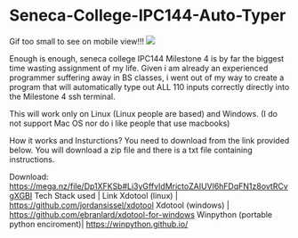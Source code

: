 # Seneca-College-IPC144-Auto-Typer
Gif too small to see on mobile view!!!
![](https://github.com/RetributionByRevenue/Seneca-College-IPC144-Auto-Typer/blob/master/test2.gif?raw=true)

Enough is enough, seneca college IPC144 Milestone 4 is by far the biggest time wasting assignment of my life.
Given i am already an experienced programmer suffering away in BS classes, i went out of my way to create a program that will automatically type out ALL 110 inputs correctly directly into the Milestone 4 ssh terminal. 

This will work only on Linux (Linux people are based) and Windows. (I do not support Mac OS nor do i like people that use macbooks)

How it works and Insturctions?
You need to download from the link provided below. You will download a zip file and there is a txt file containing instructions. 


Download: 
https://mega.nz/file/Dp1XFKSb#Li3yGffvIdMrictoZAIUVl6hFDqFN1z8ovtRCvgXGBI
Tech Stack used | Link
Xdotool (linux) | https://github.com/jordansissel/xdotool
Xdotool (windows) | https://github.com/ebranlard/xdotool-for-windows
Winpython (portable python enciroment)| https://winpython.github.io/
